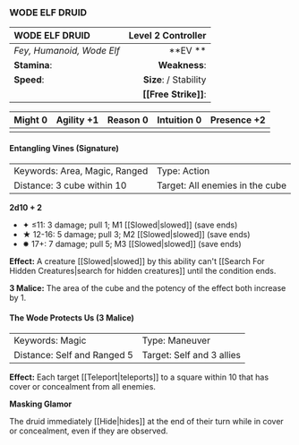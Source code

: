 ### WODE ELF DRUID

| WODE ELF DRUID            | **Level 2 Controller** |
| :------------------------ | ---------------------: |
| *Fey, Humanoid, Wode Elf* |            \*\*EV \*\* |
| **Stamina**:              |          **Weakness**: |
| **Speed**:                | **Size**:  / Stability |
|                           |   **[[Free Strike]]**: |

| **Might** 0 | **Agility** +1 | **Reason** 0 | **Intuition** 0 | **Presence** +2 |
| ----------- | -------------- | ------------ | --------------- | --------------- |
|             |                |              |                 |                 |

#### Entangling Vines (Signature)

|                               |                                 |
| :---------------------------- | :------------------------------ |
| Keywords: Area, Magic, Ranged | Type: Action                    |
| Distance: 3 cube within 10    | Target: All enemies in the cube |

**2d10 + 2**

- ✦ ≤11: 3 damage; pull 1; M1 [[Slowed|slowed]] (save ends)
- ★ 12-16: 5 damage; pull 3; M2 [[Slowed|slowed]] (save ends)
- ✸ 17+: 7 damage; pull 5; M3 [[Slowed|slowed]] (save ends)

**Effect:** A creature [[Slowed|slowed]] by this ability can't [[Search For Hidden Creatures|search for hidden creatures]] until the condition ends.

**3 Malice:** The area of the cube and the potency of the effect both increase by 1.

#### The Wode Protects Us (3 Malice)

|                             |                           |
| :-------------------------- | :------------------------ |
| Keywords: Magic             | Type: Maneuver            |
| Distance: Self and Ranged 5 | Target: Self and 3 allies |

**Effect:** Each target [[Teleport|teleports]] to a square within 10 that has cover or concealment from all enemies.

**Masking Glamor**

The druid immediately [[Hide|hides]] at the end of their turn while in cover or concealment, even if they are observed.
